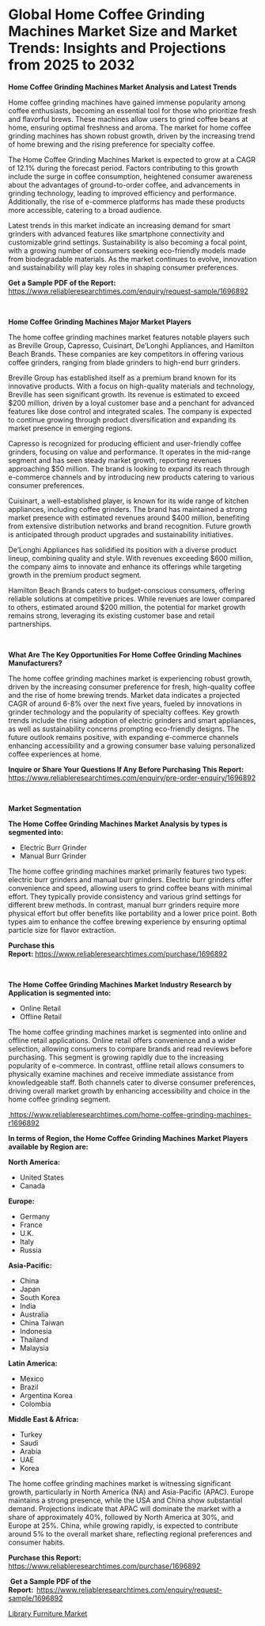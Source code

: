 <p><h1>Global Home Coffee Grinding Machines Market Size and Market Trends: Insights and Projections from 2025 to 2032</h1></p><p><strong>Home Coffee Grinding Machines Market Analysis and Latest Trends</strong></p>
<p><p>Home coffee grinding machines have gained immense popularity among coffee enthusiasts, becoming an essential tool for those who prioritize fresh and flavorful brews. These machines allow users to grind coffee beans at home, ensuring optimal freshness and aroma. The market for home coffee grinding machines has shown robust growth, driven by the increasing trend of home brewing and the rising preference for specialty coffee.</p><p>The Home Coffee Grinding Machines Market is expected to grow at a CAGR of 12.1% during the forecast period. Factors contributing to this growth include the surge in coffee consumption, heightened consumer awareness about the advantages of ground-to-order coffee, and advancements in grinding technology, leading to improved efficiency and performance. Additionally, the rise of e-commerce platforms has made these products more accessible, catering to a broad audience.</p><p>Latest trends in this market indicate an increasing demand for smart grinders with advanced features like smartphone connectivity and customizable grind settings. Sustainability is also becoming a focal point, with a growing number of consumers seeking eco-friendly models made from biodegradable materials. As the market continues to evolve, innovation and sustainability will play key roles in shaping consumer preferences.</p></p>
<p><strong>Get a Sample PDF of the Report:&nbsp;</strong> <a href="https://www.reliableresearchtimes.com/enquiry/request-sample/1696892?utm_campaign=3063&utm_medium=2&utm_source=Github&utm_content=ia&utm_term=05042025&utm_id=home-coffee-grinding-machines">https://www.reliableresearchtimes.com/enquiry/request-sample/1696892</a></p>
<p>&nbsp;</p>
<p><strong>Home Coffee Grinding Machines Major Market Players</strong></p>
<p><p>The home coffee grinding machines market features notable players such as Breville Group, Capresso, Cuisinart, De’Longhi Appliances, and Hamilton Beach Brands. These companies are key competitors in offering various coffee grinders, ranging from blade grinders to high-end burr grinders.</p><p>Breville Group has established itself as a premium brand known for its innovative products. With a focus on high-quality materials and technology, Breville has seen significant growth. Its revenue is estimated to exceed $200 million, driven by a loyal customer base and a penchant for advanced features like dose control and integrated scales. The company is expected to continue growing through product diversification and expanding its market presence in emerging regions.</p><p>Capresso is recognized for producing efficient and user-friendly coffee grinders, focusing on value and performance. It operates in the mid-range segment and has seen steady market growth, reporting revenues approaching $50 million. The brand is looking to expand its reach through e-commerce channels and by introducing new products catering to various consumer preferences.</p><p>Cuisinart, a well-established player, is known for its wide range of kitchen appliances, including coffee grinders. The brand has maintained a strong market presence with estimated revenues around $400 million, benefiting from extensive distribution networks and brand recognition. Future growth is anticipated through product upgrades and sustainability initiatives.</p><p>De’Longhi Appliances has solidified its position with a diverse product lineup, combining quality and style. With revenues exceeding $600 million, the company aims to innovate and enhance its offerings while targeting growth in the premium product segment.</p><p>Hamilton Beach Brands caters to budget-conscious consumers, offering reliable solutions at competitive prices. While revenues are lower compared to others, estimated around $200 million, the potential for market growth remains strong, leveraging its existing customer base and retail partnerships.</p></p>
<p>&nbsp;</p>
<p><strong>What Are The Key Opportunities For Home Coffee Grinding Machines Manufacturers?</strong></p>
<p><p>The home coffee grinding machines market is experiencing robust growth, driven by the increasing consumer preference for fresh, high-quality coffee and the rise of home brewing trends. Market data indicates a projected CAGR of around 6-8% over the next five years, fueled by innovations in grinder technology and the popularity of specialty coffees. Key growth trends include the rising adoption of electric grinders and smart appliances, as well as sustainability concerns prompting eco-friendly designs. The future outlook remains positive, with expanding e-commerce channels enhancing accessibility and a growing consumer base valuing personalized coffee experiences at home.</p></p>
<p><strong>Inquire or Share Your Questions If Any Before Purchasing This Report:</strong> <a href="https://www.reliableresearchtimes.com/enquiry/pre-order-enquiry/1696892?utm_campaign=3063&utm_medium=2&utm_source=Github&utm_content=ia&utm_term=05042025&utm_id=home-coffee-grinding-machines">https://www.reliableresearchtimes.com/enquiry/pre-order-enquiry/1696892</a></p>
<p>&nbsp;</p>
<p><strong>Market Segmentation</strong></p>
<p><strong>The Home Coffee Grinding Machines Market Analysis by types is segmented into:</strong></p>
<p><ul><li>Electric Burr Grinder</li><li>Manual Burr Grinder</li></ul></p>
<p><p>The home coffee grinding machines market primarily features two types: electric burr grinders and manual burr grinders. Electric burr grinders offer convenience and speed, allowing users to grind coffee beans with minimal effort. They typically provide consistency and various grind settings for different brew methods. In contrast, manual burr grinders require more physical effort but offer benefits like portability and a lower price point. Both types aim to enhance the coffee brewing experience by ensuring optimal particle size for flavor extraction.</p></p>
<p><strong>Purchase this Report:&nbsp;</strong><a href="https://www.reliableresearchtimes.com/purchase/1696892?utm_campaign=3063&utm_medium=2&utm_source=Github&utm_content=ia&utm_term=05042025&utm_id=home-coffee-grinding-machines">https://www.reliableresearchtimes.com/purchase/1696892</a></p>
<p>&nbsp;</p>
<p><strong>The Home Coffee Grinding Machines Market Industry Research by Application is segmented into:</strong></p>
<p><ul><li>Online Retail</li><li>Offline Retail</li></ul></p>
<p><p>The home coffee grinding machines market is segmented into online and offline retail applications. Online retail offers convenience and a wider selection, allowing consumers to compare brands and read reviews before purchasing. This segment is growing rapidly due to the increasing popularity of e-commerce. In contrast, offline retail allows consumers to physically examine machines and receive immediate assistance from knowledgeable staff. Both channels cater to diverse consumer preferences, driving overall market growth by enhancing accessibility and choice in the home coffee grinding segment.</p></p>
<p><a href="https://www.reliableresearchtimes.com/home-coffee-grinding-machines-r1696892?utm_campaign=3063&utm_medium=2&utm_source=Github&utm_content=ia&utm_term=05042025&utm_id=home-coffee-grinding-machines">&nbsp;https://www.reliableresearchtimes.com/home-coffee-grinding-machines-r1696892</a></p>
<p><strong>In terms of Region, the Home Coffee Grinding Machines Market Players available by Region are:</strong></p>
<p>
    <p> <strong> North America: </strong>
        <ul>
            <li>United States</li>
            <li>Canada</li>
        </ul>
        </p> 
    <p> <strong> Europe: </strong>
        <ul>
            <li>Germany</li>
            <li>France</li>
            <li>U.K.</li>
            <li>Italy</li>
            <li>Russia</li>
        </ul>
        </p> 
    <p> <strong> Asia-Pacific: </strong>
        <ul>
            <li>China</li>
            <li>Japan</li>
            <li>South Korea</li>
            <li>India</li>
            <li>Australia</li>
            <li>China Taiwan</li>
            <li>Indonesia</li>
            <li>Thailand</li>
            <li>Malaysia</li>
        </ul>
        </p> 
    <p> <strong> Latin America: </strong>
        <ul>
            <li>Mexico</li>
            <li>Brazil</li>
            <li>Argentina Korea</li>
            <li>Colombia</li>
        </ul>
        </p> 
    <p> <strong> Middle East & Africa: </strong>
        <ul>
            <li>Turkey</li>
            <li>Saudi</li>
            <li>Arabia</li>
            <li>UAE</li>
            <li>Korea</li>
        </ul>
    </p>
    </p>
<p><p>The home coffee grinding machines market is witnessing significant growth, particularly in North America (NA) and Asia-Pacific (APAC). Europe maintains a strong presence, while the USA and China show substantial demand. Projections indicate that APAC will dominate the market with a share of approximately 40%, followed by North America at 30%, and Europe at 25%. China, while growing rapidly, is expected to contribute around 5% to the overall market share, reflecting regional preferences and consumer habits.</p></p>
<p><strong>Purchase this Report: </strong><a href="https://www.reliableresearchtimes.com/purchase/1696892?utm_campaign=3063&utm_medium=2&utm_source=Github&utm_content=ia&utm_term=05042025&utm_id=home-coffee-grinding-machines">https://www.reliableresearchtimes.com/purchase/1696892</a></p>
<p>&nbsp;<strong>Get a Sample PDF of the Report:&nbsp;&nbsp;</strong><a href="https://www.reliableresearchtimes.com/enquiry/request-sample/1696892?utm_campaign=3063&utm_medium=2&utm_source=Github&utm_content=ia&utm_term=05042025&utm_id=home-coffee-grinding-machines">https://www.reliableresearchtimes.com/enquiry/request-sample/1696892</a></p>
<p><strong></strong></p>
<p><p><a href="https://github.com/boysabotzoc/Market-Research-Report-List-1/blob/main/library-furniture-market.md?utm_campaign=3063&utm_medium=2&utm_source=Github&utm_content=ia&utm_term=05042025&utm_id=home-coffee-grinding-machines">Library Furniture Market</a></p></p>